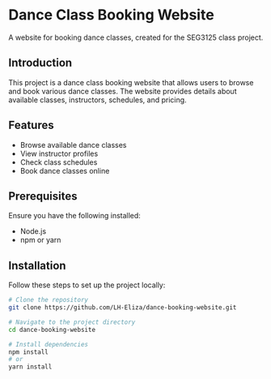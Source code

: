 
# Dance Class Booking Website

A website for booking dance classes, created for the SEG3125 class project.

## Introduction

This project is a dance class booking website that allows users to browse and book various dance classes. The website provides details about available classes, instructors, schedules, and pricing.

## Features

- Browse available dance classes
- View instructor profiles
- Check class schedules
- Book dance classes online

## Prerequisites

Ensure you have the following installed:

- Node.js
- npm or yarn

## Installation

Follow these steps to set up the project locally:

```bash
# Clone the repository
git clone https://github.com/LH-Eliza/dance-booking-website.git

# Navigate to the project directory
cd dance-booking-website

# Install dependencies
npm install
# or
yarn install
